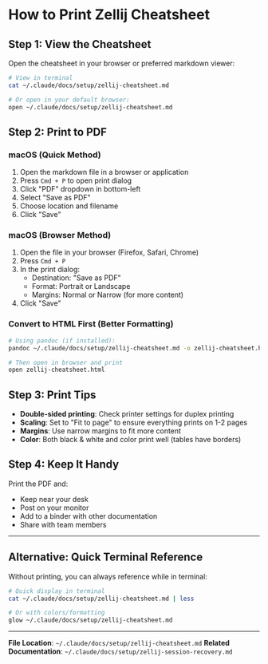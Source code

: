 # How to Print Zellij Cheatsheet

## Step 1: View the Cheatsheet
Open the cheatsheet in your browser or preferred markdown viewer:
```bash
# View in terminal
cat ~/.claude/docs/setup/zellij-cheatsheet.md

# Or open in your default browser:
open ~/.claude/docs/setup/zellij-cheatsheet.md
```

## Step 2: Print to PDF

### macOS (Quick Method)
1. Open the markdown file in a browser or application
2. Press `Cmd + P` to open print dialog
3. Click "PDF" dropdown in bottom-left
4. Select "Save as PDF"
5. Choose location and filename
6. Click "Save"

### macOS (Browser Method)
1. Open the file in your browser (Firefox, Safari, Chrome)
2. Press `Cmd + P`
3. In the print dialog:
   - Destination: "Save as PDF"
   - Format: Portrait or Landscape
   - Margins: Normal or Narrow (for more content)
4. Click "Save"

### Convert to HTML First (Better Formatting)
```bash
# Using pandoc (if installed):
pandoc ~/.claude/docs/setup/zellij-cheatsheet.md -o zellij-cheatsheet.html

# Then open in browser and print
open zellij-cheatsheet.html
```

## Step 3: Print Tips

- **Double-sided printing**: Check printer settings for duplex printing
- **Scaling**: Set to "Fit to page" to ensure everything prints on 1-2 pages
- **Margins**: Use narrow margins to fit more content
- **Color**: Both black & white and color print well (tables have borders)

## Step 4: Keep It Handy

Print the PDF and:
- Keep near your desk
- Post on your monitor
- Add to a binder with other documentation
- Share with team members

---

## Alternative: Quick Terminal Reference

Without printing, you can always reference while in terminal:

```bash
# Quick display in terminal
cat ~/.claude/docs/setup/zellij-cheatsheet.md | less

# Or with colors/formatting
glow ~/.claude/docs/setup/zellij-cheatsheet.md
```

---

**File Location**: `~/.claude/docs/setup/zellij-cheatsheet.md`
**Related Documentation**: `~/.claude/docs/setup/zellij-session-recovery.md`

